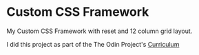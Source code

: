 # Custom CSS Framework #

My Custom CSS Framework with reset and 12 column grid layout.

I did this project as part of the The Odin Project's [Curriculum](https://www.theodinproject.com/courses/html5-and-css3/lessons/design-your-own-grid-based-framework)